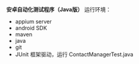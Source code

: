 **安卓自动化测试程序（Java版）**
运行环境：
- appium server
- android SDK
- maven
- java
- git
- JUnit 框架驱动，运行 ContactManagerTest.java
